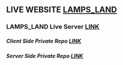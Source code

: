 ## LIVE WEBSITE [LAMPS_LAND](https://lamps-land.web.app/)
### LAMPS_LAND Live Server  [LINK](https://rocky-sands-89317.herokuapp.com/)

##### Client Side Private Repo [LINK](https://github.com/programming-hero-web-course-4/niche-website-client-side-sakibrokoni)
##### Server Side Private Repo [LINK](https://github.com/programming-hero-web-course-4/niche-website-server-side-sakibrokoni)

